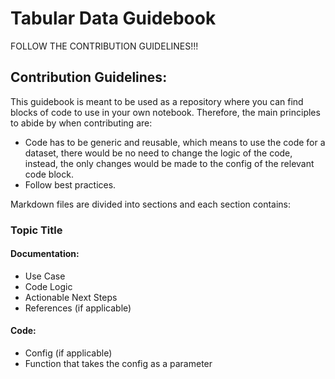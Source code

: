 # Tabular Data Guidebook
FOLLOW THE CONTRIBUTION GUIDELINES!!!

## Contribution Guidelines:
This guidebook is meant to be used as a repository where you can find blocks of code to use in your own notebook. Therefore, the main principles to abide by when contributing are:
- Code has to be generic and reusable, which means to use the code for a dataset, there would be no need to change the logic of the code, instead, the only changes would be made to the config of the relevant code block.
- Follow best practices.

Markdown files are divided into sections and each section contains:

### Topic Title

#### Documentation:
- Use Case
- Code Logic
- Actionable Next Steps
- References (if applicable)

#### Code:
- Config (if applicable)
- Function that takes the config as a parameter
